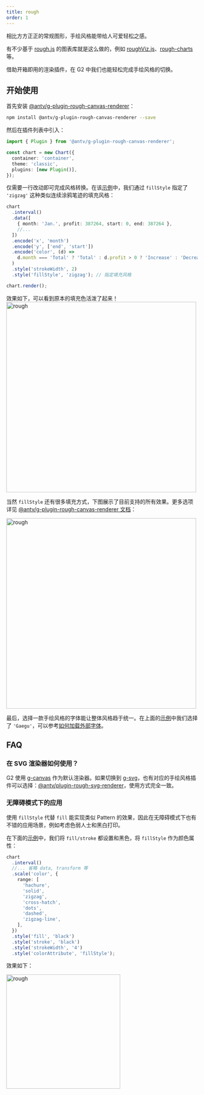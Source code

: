 ```yaml
---
title: rough
order: 1
---
```


相比方方正正的常规图形，手绘风格能带给人可爱轻松之感。

有不少基于 [rough.js](https://roughjs.com) 的图表库就是这么做的，例如 [roughViz.js](https://github.com/jwilber/roughViz)、[rough-charts](https://beizhedenglong.github.io/rough-charts) 等。

借助开箱即用的渲染插件，在 G2 中我们也能轻松完成手绘风格的切换。

## 开始使用

首先安装 [@antv/g-plugin-rough-canvas-renderer](https://g.antv.antgroup.com/plugins/rough-canvas-renderer)：

```bash
npm install @antv/g-plugin-rough-canvas-renderer --save
```

然后在插件列表中引入：

```ts
import { Plugin } from '@antv/g-plugin-rough-canvas-renderer';

const chart = new Chart({
  container: 'container',
  theme: 'classic',
  plugins: [new Plugin()],
});
```

仅需要一行改动即可完成风格转换。在该[示例](/examples/plugin/rough/#interval)中，我们通过 `fillStyle` 指定了 `'zigzag'` 这种类似连续涂鸦笔迹的填充风格：

```ts
chart
  .interval()
  .data([
    { month: 'Jan.', profit: 387264, start: 0, end: 387264 },
    //...
  ])
  .encode('x', 'month')
  .encode('y', ['end', 'start'])
  .encode('color', (d) =>
    d.month === 'Total' ? 'Total' : d.profit > 0 ? 'Increase' : 'Decrease',
  )
  .style('strokeWidth', 2)
  .style('fillStyle', 'zigzag'); // 指定填充风格

chart.render();
```

效果如下，可以看到原本的填充色活泼了起来！
<img alt="rough" src="https://mdn.alipayobjects.com/huamei_qa8qxu/afts/img/A*cYjCSLzqBVAAAAAAAAAAAAAADmJ7AQ/original" alt="sketchy barchart" width="500">

当然 `fillStyle` 还有很多填充方式，下图展示了目前支持的所有效果。更多选项详见 [@antv/g-plugin-rough-canvas-renderer 文档](https://g.antv.antgroup.com/plugins/rough-canvas-renderer#fillstyle)：

<img alt="rough" src="https://mdn.alipayobjects.com/huamei_qa8qxu/afts/img/A*vcwuS6mTGBUAAAAAAAAAAAAADmJ7AQ/original" alt="fillStyle in rough.js" width="500">

最后，选择一款手绘风格的字体能让整体风格趋于统一。在上面的[示例](/examples/plugin/rough/#interval)中我们选择了 `'Gaegu'`，可以参考[如何加载外部字体](https://g.antv.antgroup.com/api/basic/text#%E5%8A%A0%E8%BD%BD%E5%AD%97%E4%BD%93)。

## FAQ

### 在 SVG 渲染器如何使用？

G2 使用 [g-canvas](https://g.antv.antgroup.com/api/renderer/canvas) 作为默认渲染器。如果切换到 [g-svg](https://g.antv.antgroup.com/api/renderer/svg)，也有对应的手绘风格插件可以选择：[@antv/plugin-rough-svg-renderer](https://g.antv.antgroup.com/plugins/rough-svg-renderer)，使用方式完全一致。

### 无障碍模式下的应用

使用 `fillStyle` 代替 `fill` 能实现类似 Pattern 的效果，因此在无障碍模式下也有不错的应用场景，例如考虑色弱人士和黑白打印。

在下面的[示例](/zh/examples/plugin/rough/#radial)中，我们将 `fill/stroke` 都设置和黑色，将 `fillStyle` 作为颜色属性：

```ts
chart
  .interval()
  //... 省略 data, transform 等
  .scale('color', {
    range: [
      'hachure',
      'solid',
      'zigzag',
      'cross-hatch',
      'dots',
      'dashed',
      'zigzag-line',
    ],
  })
  .style('fill', 'black')
  .style('stroke', 'black')
  .style('strokeWidth', '4')
  .style('colorAttribute', 'fillStyle');
```

效果如下：

<img alt="rough" src="https://mdn.alipayobjects.com/mdn/huamei_qa8qxu/afts/img/A*kJuuQ47YUicAAAAAAAAAAAAADmJ7AQ" alt="fillStyle in a11y" width="300">

